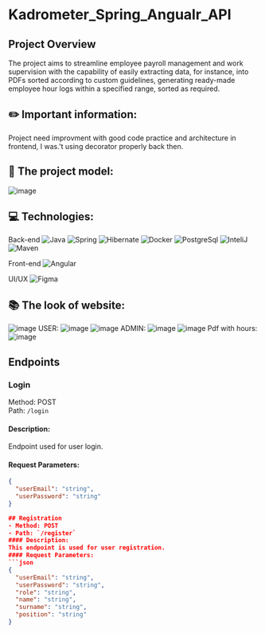 # Kadrometer_Spring_Angualr_API
## Project Overview
The project aims to streamline employee payroll management and work supervision with the capability of easily extracting data, for instance, into PDFs sorted according to custom guidelines, generating ready-made employee hour logs within a specified range, sorted as required.

## **✏️ Important information:**
Project need improvment with good code practice and architecture in frontend, I was.'t using decorator properly back then.

## **🚀 The project model:**
![image](https://github.com/mat-rys/Kadrometer_Spring_Angualr_API/assets/98847639/4225d85b-0db9-4de1-849f-0662f5dd45f8)

## **💻 Technologies:**
Back-end
![Java](https://img.shields.io/badge/-Java-007396?style=flat-square&logo=java&logoColor=white) ![Spring](https://img.shields.io/badge/-Spring-6DB33F?style=flat-square&logo=spring&logoColor=white) ![Hibernate](https://img.shields.io/badge/-Hibernate-59666C?style=flat-square&logo=hibernate&logoColor=white) ![Docker](https://img.shields.io/badge/-Docker-2496ED?style=flat-square&logo=docker&logoColor=white) ![PostgreSql](https://img.shields.io/badge/-PostgreSQL-4169E1?style=flat-square&logo=postgresql&logoColor=white)
![InteliJ](https://img.shields.io/badge/-IntelliJ%20IDEA-000000?style=flat-square&logo=intellij-idea&logoColor=white) ![Maven](https://img.shields.io/badge/-Maven-C71A36?style=flat-square&logo=apache-maven&logoColor=white) 

Front-end
![Angular](https://img.shields.io/badge/-Angular-DD0031?style=flat-square&logo=angular&logoColor=white)

UI/UX
![Figma](https://img.shields.io/badge/-Figma-F24E1E?style=flat-square&logo=figma&logoColor=white)

## **📚 The look of website:**
![image](https://github.com/mat-rys/Kadrometer_Spring_Angualr_API/assets/98847639/18286c04-8a49-454a-9bbe-21805c4829bc)
USER:
![image](https://github.com/mat-rys/Kadrometer_Spring_Angualr_API/assets/98847639/bcce4d45-aae1-4aa9-90cd-1f46afa00d56)
![image](https://github.com/mat-rys/Kadrometer_Spring_Angualr_API/assets/98847639/9288552f-74f2-4401-b44e-68b2d1f0602e)
ADMIN:
![image](https://github.com/mat-rys/Kadrometer_Spring_Angualr_API/assets/98847639/a8d269da-5da7-4e36-84a3-e7f5b38a7b7f)
![image](https://github.com/mat-rys/Kadrometer_Spring_Angualr_API/assets/98847639/29c869bd-cc50-4e50-a1f4-cb3590e6c68f)
Pdf with hours:
![image](https://github.com/mat-rys/Kadrometer_Spring_Angualr_API/assets/98847639/b6b7d888-70e7-4a69-8637-15c9a1d700cb)

## Endpoints

### Login
Method: POST  
Path: `/login`
#### Description:
Endpoint used for user login.
#### Request Parameters:
```json
{
  "userEmail": "string",
  "userPassword": "string"
}

## Registration 
- Method: POST
- Path: `/register`
#### Description:
This endpoint is used for user registration.
#### Request Parameters:
```json
{
  "userEmail": "string",
  "userPassword": "string",
  "role": "string",
  "name": "string",
  "surname": "string",
  "position": "string"
}




